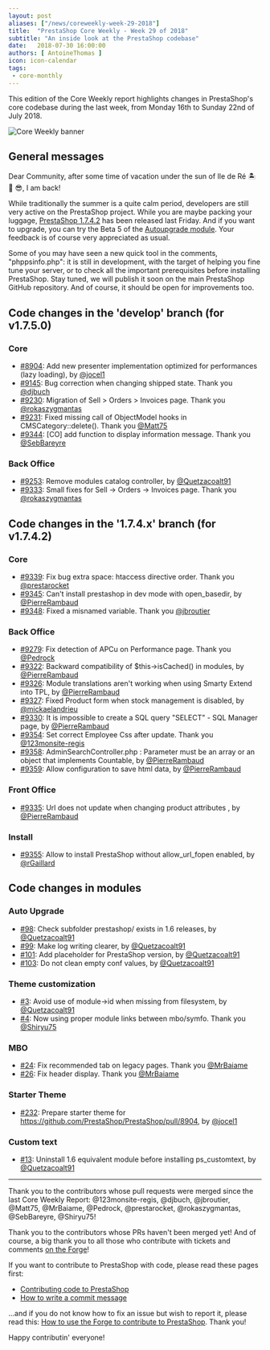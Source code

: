 ```yaml
---
layout: post
aliases: ["/news/coreweekly-week-29-2018"]
title:  "PrestaShop Core Weekly - Week 29 of 2018"
subtitle: "An inside look at the PrestaShop codebase"
date:   2018-07-30 16:00:00
authors: [ AntoineThomas ]
icon: icon-calendar
tags:
 - core-monthly
---
```


This edition of the Core Weekly report highlights changes in PrestaShop's core codebase during the last week, from Monday 16th to Sunday 22nd of July 2018.

![Core Weekly banner](/assets/images/2017/04/core_weekly_banner.jpg)


## General messages

Dear Community, after some time of vacation under the sun of Ile de Ré 🏝 🌅 😎, I am back!

While traditionally the summer is a quite calm period, developers are still very active on the PrestaShop project. While you are maybe packing your luggage, [PrestaShop 1.7.4.2](http://build.prestashop.com/news/prestashop-1-7-4-2-maintenance-release/) has been released last Friday. And if you want to upgrade, you can try the Beta 5 of the [Autoupgrade module](https://github.com/PrestaShop/autoupgrade/releases). Your feedback is of course very appreciated as usual.

Some of you may have seen a new quick tool in the comments, "phppsinfo.php": it is still in development, with the target of helping you fine tune your server, or to check all the important prerequisites before installing PrestaShop. Stay tuned, we will publish it soon on the main PrestaShop GitHub repository. And of course, it should be open for improvements too.


## Code changes in the 'develop' branch (for v1.7.5.0)

### Core

* [#8904](https://github.com/PrestaShop/PrestaShop/pull/8904): Add new presenter implementation optimized for performances (lazy loading), by [@jocel1](https://github.com/jocel1)
* [#9145](https://github.com/PrestaShop/PrestaShop/pull/9145): Bug correction when changing shipped state. Thank you [@djbuch](https://github.com/djbuch)
* [#9230](https://github.com/PrestaShop/PrestaShop/pull/9230): Migration of Sell > Orders > Invoices page. Thank you [@rokaszygmantas](https://github.com/rokaszygmantas)
* [#9231](https://github.com/PrestaShop/PrestaShop/pull/9231): Fixed missing call of ObjectModel hooks in CMSCategory::delete(). Thank you [@Matt75](https://github.com/Matt75)
* [#9344](https://github.com/PrestaShop/PrestaShop/pull/9344): [CO] add function to display information message. Thank you [@SebBareyre](https://github.com/SebBareyre)


### Back Office

* [#9253](https://github.com/PrestaShop/PrestaShop/pull/9253): Remove modules catalog controller, by [@Quetzacoalt91](https://github.com/Quetzacoalt91)
* [#9333](https://github.com/PrestaShop/PrestaShop/pull/9333): Small fixes for Sell -> Orders -> Invoices page. Thank you [@rokaszygmantas](https://github.com/rokaszygmantas)


## Code changes in the '1.7.4.x' branch (for v1.7.4.2)

### Core

* [#9339](https://github.com/PrestaShop/PrestaShop/pull/9339): Fix bug extra space: htaccess directive order. Thank you [@prestarocket](https://github.com/prestarocket)
* [#9345](https://github.com/PrestaShop/PrestaShop/pull/9345): Can't install prestashop in dev mode with open_basedir, by [@PierreRambaud](https://github.com/PierreRambaud)
* [#9348](https://github.com/PrestaShop/PrestaShop/pull/9348): Fixed a misnamed variable. Thank you [@jbroutier](https://github.com/jbroutier)


### Back Office

* [#9279](https://github.com/PrestaShop/PrestaShop/pull/9279): Fix detection of APCu on Performance page. Thank you [@Pedrock](https://github.com/Pedrock)
* [#9322](https://github.com/PrestaShop/PrestaShop/pull/9322): Backward compatibility of  $this->isCached() in modules, by [@PierreRambaud](https://github.com/PierreRambaud)
* [#9326](https://github.com/PrestaShop/PrestaShop/pull/9326): Module translations aren't working when using Smarty Extend into TPL, by [@PierreRambaud](https://github.com/PierreRambaud)
* [#9327](https://github.com/PrestaShop/PrestaShop/pull/9327): Fixed Product form when stock management is disabled, by [@mickaelandrieu](https://github.com/mickaelandrieu)
* [#9330](https://github.com/PrestaShop/PrestaShop/pull/9330): It is impossible to create a SQL query "SELECT"  - SQL Manager page, by [@PierreRambaud](https://github.com/PierreRambaud)
* [#9354](https://github.com/PrestaShop/PrestaShop/pull/9354): Set correct Employee Css after update. Thank you [@123monsite-regis](https://github.com/123monsite-regis)
* [#9358](https://github.com/PrestaShop/PrestaShop/pull/9358): AdminSearchController.php : Parameter must be an array or an object that implements Countable, by [@PierreRambaud](https://github.com/PierreRambaud)
* [#9359](https://github.com/PrestaShop/PrestaShop/pull/9359): Allow configuration to save html data, by [@PierreRambaud](https://github.com/PierreRambaud)


### Front Office

* [#9335](https://github.com/PrestaShop/PrestaShop/pull/9335): Url does not update when changing product attributes , by [@PierreRambaud](https://github.com/PierreRambaud)


### Install

* [#9355](https://github.com/PrestaShop/PrestaShop/pull/9355): Allow to install PrestaShop without allow_url_fopen enabled, by [@rGaillard](https://github.com/rGaillard)

## Code changes in modules

### Auto Upgrade

* [#98](https://github.com/PrestaShop/autoupgrade/pull/98): Check subfolder prestashop/ exists in 1.6 releases, by [@Quetzacoalt91](https://github.com/Quetzacoalt91)
* [#99](https://github.com/PrestaShop/autoupgrade/pull/99): Make log writing clearer, by [@Quetzacoalt91](https://github.com/Quetzacoalt91)
* [#101](https://github.com/PrestaShop/autoupgrade/pull/101): Add placeholder for PrestaShop version, by [@Quetzacoalt91](https://github.com/Quetzacoalt91)
* [#103](https://github.com/PrestaShop/autoupgrade/pull/103): Do not clean empty conf values, by [@Quetzacoalt91](https://github.com/Quetzacoalt91)


### Theme customization

* [#3](https://github.com/PrestaShop/ps_themecusto/pull/3): Avoid use of module->id when missing from filesystem, by [@Quetzacoalt91](https://github.com/Quetzacoalt91)
* [#4](https://github.com/PrestaShop/ps_themecusto/pull/4): Now using proper module links between mbo/symfo. Thank you [@Shiryu75](https://github.com/Shiryu75)


### MBO

* [#24](https://github.com/PrestaShop/ps_mbo/pull/24): Fix recommended tab on legacy pages. Thank you [@MrBaiame](https://github.com/MrBaiame)
* [#26](https://github.com/PrestaShop/ps_mbo/pull/26): Fix header display. Thank you [@MrBaiame](https://github.com/MrBaiame)


### Starter Theme

* [#232](https://github.com/PrestaShop/StarterTheme/pull/232): Prepare starter theme for https://github.com/PrestaShop/PrestaShop/pull/8904, by [@jocel1](https://github.com/jocel1) 


### Custom text

* [#13](https://github.com/PrestaShop/ps_customtext/pull/13): Uninstall 1.6 equivalent module before installing ps_customtext, by [@Quetzacoalt91](https://github.com/Quetzacoalt91)


<hr />

Thank you to the contributors whose pull requests were merged since the last Core Weekly Report: @123monsite-regis, @djbuch, @jbroutier, @Matt75, @MrBaiame, @Pedrock, @prestarocket, @rokaszygmantas, @SebBareyre, @Shiryu75!

Thank you to the contributors whose PRs haven't been merged yet! And of course, a big thank you to all those who contribute with tickets and comments [on the Forge](http://forge.prestashop.com/)!

If you want to contribute to PrestaShop with code, please read these pages first:

 * [Contributing code to PrestaShop](http://doc.prestashop.com/display/PS16/Contributing+code+to+PrestaShop)
 * [How to write a commit message](http://doc.prestashop.com/display/PS16/How+to+write+a+commit+message)

...and if you do not know how to fix an issue but wish to report it, please read this: [How to use the Forge to contribute to PrestaShop](http://doc.prestashop.com/display/PS16/How+to+use+the+Forge+to+contribute+to+PrestaShop). Thank you!

Happy contributin' everyone!
